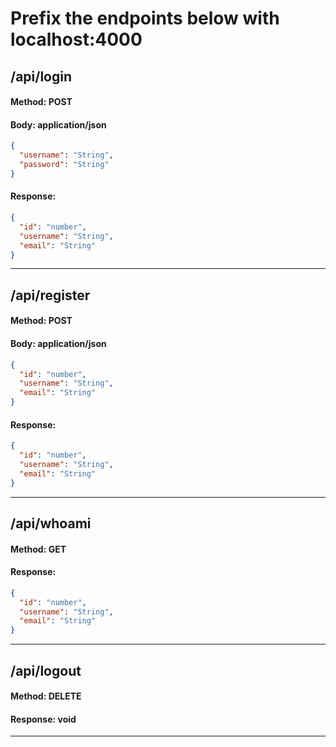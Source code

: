 # Prefix the endpoints below with localhost:4000

## /api/login

#### Method: POST

#### Body: application/json

```json
{
  "username": "String",
  "password": "String"
}
```

#### Response:

```json
{
  "id": "number",
  "username": "String",
  "email": "String"
}
```

<hr>

## /api/register

#### Method: POST

#### Body: application/json

```json
{
  "id": "number",
  "username": "String",
  "email": "String"
}
```

#### Response:

```json
{
  "id": "number",
  "username": "String",
  "email": "String"
}
```

<hr>

## /api/whoami

#### Method: GET

#### Response:

```json
{
  "id": "number",
  "username": "String",
  "email": "String"
}
```

<hr>

## /api/logout

#### Method: DELETE

#### Response: void

<hr>
